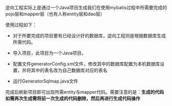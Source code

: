 逆向工程实际上是通过一个Java项目生成我们在使用mybatis过程中所需要完成的pojo层和mapper层（也有人称entity层和dao层）
使用过程如下：
 - 对于所要完成的项目要有已经设计好的数据库，逆向工程则是根据数据库生成所需代码。
 - 导入项目，此项目为一个Java项目。
 - 配置文件generatorConfig.xml文件，修改其中的数据库配置为本机数据库设置，并将其中的表名改为自己数据库对应的表名
 - 运行GeneratorSqlmap.java文件

完成后刷新项目即可出现所需entity与mapper代码。需要注意的是：**生成的代码如需再次生成需将前一次生成的代码删除，然后再进行生成代码操作**
